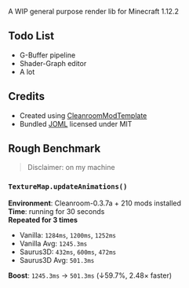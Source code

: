 A WIP general purpose render lib for Minecraft 1.12.2

## Todo List
- G-Buffer pipeline
- Shader-Graph editor
- A lot

## Credits
- Created using [CleanroomModTemplate](https://github.com/CleanroomMC/CleanroomModTemplate/tree/mixin)
- Bundled [JOML](https://github.com/JOML-CI/JOML) licensed under MIT

## Rough Benchmark

> Disclaimer: on my machine

### `TextureMap.updateAnimations()`

**Environment**: Cleanroom-0.3.7a + 210 mods installed<br>
**Time**: running for 30 seconds<br>
**Repeated for 3 times**

- Vanilla: `1284ms`, `1200ms`, `1252ms`
- Vanilla Avg: `1245.3ms`
- Saurus3D: `432ms`, `600ms`, `472ms`
- Saurus3D Avg: `501.3ms`

**Boost**: `1245.3ms` -> `501.3ms` (↓59.7%, 2.48× faster)

